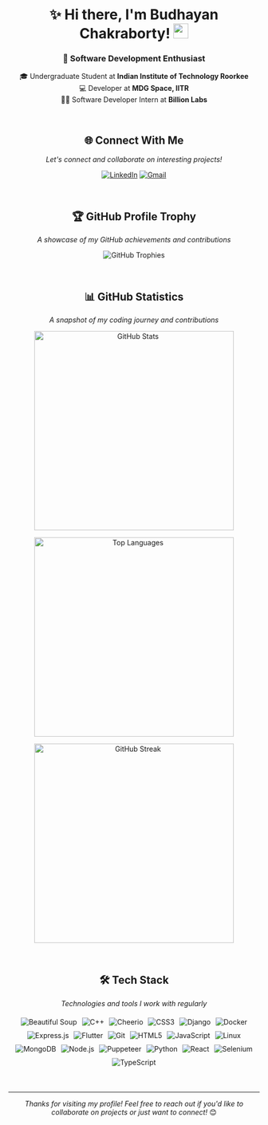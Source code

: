 <div align="center">

# ✨ Hi there, I'm Budhayan Chakraborty! <img src="https://raw.githubusercontent.com/MartinHeinz/MartinHeinz/master/wave.gif" width="30px">

### 🚀 Software Development Enthusiast

🎓 Undergraduate Student at **Indian Institute of Technology Roorkee**  
💻 Developer at **MDG Space, IITR**  
👨‍💼 Software Developer Intern at **Billion Labs**

<br/>

## 🌐 Connect With Me <br>
*Let's connect and collaborate on interesting projects!*

[![LinkedIn](https://img.shields.io/badge/LinkedIn-0A66C2?style=for-the-badge&logo=linkedin&logoColor=white)](https://www.linkedin.com/in/budhayan-chakraborty-32757328b/)
[![Gmail](https://img.shields.io/badge/Gmail-D14836?style=for-the-badge&logo=gmail&logoColor=white)](mailto:budhayanc2005@gmail.com)

<br/>

## 🏆 GitHub Profile Trophy
*A showcase of my GitHub achievements and contributions*

![GitHub Trophies](https://github-profile-trophy.vercel.app/?username=baync180705&theme=dracula&title=-Stars,-Issues,-Reviews&column=3)

<br/>

## 📊 GitHub Statistics
*A snapshot of my coding journey and contributions*

<p align="center">
  <img width="400" src="https://github-readme-stats.vercel.app/api?username=baync180705&hide=issues,stars&show=prs_merged&show_icons=true&theme=radical" alt="GitHub Stats" />
</p>

<p align="center">
  <img width="400" src="https://github-readme-stats.vercel.app/api/top-langs?username=baync180705&show_icons=true&locale=en&layout=compact&theme=radical&exclude_repo=regression_tips_dataset" alt="Top Languages" />
</p>

<p align="center">
  <img width="400" src="https://nirzak-streak-stats.vercel.app?user=baync180705&theme=synthwave" alt="GitHub Streak" />
</p>

<br/>

## 🛠️ Tech Stack
*Technologies and tools I work with regularly*

<div align="center" style="display: flex; flex-wrap: wrap; gap: 10px; justify-content: center; margin: 20px 0;">
  <img src="https://img.shields.io/badge/Beautiful%20Soup-8B0000?style=for-the-badge&logo=python&logoColor=white" alt="Beautiful Soup"/>
  <img src="https://img.shields.io/badge/C%2B%2B-00599C?style=for-the-badge&logo=c%2B%2B&logoColor=white" alt="C++"/>
  <img src="https://img.shields.io/badge/Cheerio-21759B?style=for-the-badge&logo=javascript&logoColor=white" alt="Cheerio"/>
  <img src="https://img.shields.io/badge/CSS3-1572B6?style=for-the-badge&logo=css3&logoColor=white" alt="CSS3"/>
  <img src="https://img.shields.io/badge/Django-092E20?style=for-the-badge&logo=django&logoColor=white" alt="Django"/>
  <img src="https://img.shields.io/badge/Docker-2496ED?style=for-the-badge&logo=docker&logoColor=white" alt="Docker"/>
  <img src="https://img.shields.io/badge/Express.js-404D59?style=for-the-badge" alt="Express.js"/>
  <img src="https://img.shields.io/badge/Flutter-02569B?style=for-the-badge&logo=flutter&logoColor=white" alt="Flutter"/>
  <img src="https://img.shields.io/badge/Git-F05032?style=for-the-badge&logo=git&logoColor=white" alt="Git"/>
  <img src="https://img.shields.io/badge/HTML5-E34F26?style=for-the-badge&logo=html5&logoColor=white" alt="HTML5"/>
  <img src="https://img.shields.io/badge/JavaScript-F7DF1E?style=for-the-badge&logo=javascript&logoColor=black" alt="JavaScript"/>
  <img src="https://img.shields.io/badge/Linux-FCC624?style=for-the-badge&logo=linux&logoColor=black" alt="Linux"/>
  <img src="https://img.shields.io/badge/MongoDB-47A248?style=for-the-badge&logo=mongodb&logoColor=white" alt="MongoDB"/>
  <img src="https://img.shields.io/badge/Node.js-43853D?style=for-the-badge&logo=node.js&logoColor=white" alt="Node.js"/>
  <img src="https://img.shields.io/badge/Puppeteer-40B5A4?style=for-the-badge&logo=puppeteer&logoColor=white" alt="Puppeteer"/>
  <img src="https://img.shields.io/badge/Python-3776AB?style=for-the-badge&logo=python&logoColor=white" alt="Python"/>
  <img src="https://img.shields.io/badge/React-61DAFB?style=for-the-badge&logo=react&logoColor=black" alt="React"/>
  <img src="https://img.shields.io/badge/Selenium-43B02A?style=for-the-badge&logo=selenium&logoColor=white" alt="Selenium"/>
  <img src="https://img.shields.io/badge/TypeScript-3178C6?style=for-the-badge&logo=typescript&logoColor=white" alt="TypeScript"/>
</div>

<br/>

---
*Thanks for visiting my profile! Feel free to reach out if you'd like to collaborate on projects or just want to connect!* 😊

</div>
